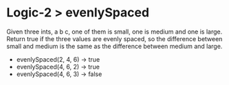 # Logic-2 > evenlySpaced

Given three ints, a b c, one of them is small, one is medium and one is large. Return true if the three values are evenly spaced, so the difference between small and medium is the same as the difference between medium and large.

- evenlySpaced(2, 4, 6) → true
- evenlySpaced(4, 6, 2) → true
- evenlySpaced(4, 6, 3) → false